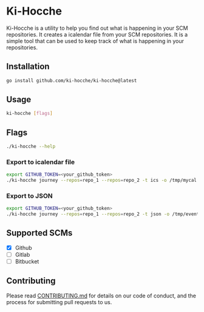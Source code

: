 # Ki-Hocche

Ki-Hocche is a utility to help you find out what is happening in your SCM repositories. It creates a icalendar file from your SCM repositories. It is a simple tool that can be used to keep track of what is happening in your repositories.

## Installation

```bash
go install github.com/ki-hocche/ki-hocche@latest
```

## Usage

```bash
ki-hocche [flags]
```

## Flags

```sh
./ki-hocche --help
```

### Export to icalendar file

```bash
export GITHUB_TOKEN=<your_github_token>
./ki-hocche journey --repos=repo_1 --repos=repo_2 -t ics -o /tmp/mycal.ics;
```

### Export to JSON

```bash
export GITHUB_TOKEN=<your_github_token>
./ki-hocche journey --repos=repo_1 --repos=repo_2 -t json -o /tmp/events.json;
```

## Supported SCMs

- [X] Github
- [ ] Gitlab
- [ ] Bitbucket

## Contributing

Please read [CONTRIBUTING.md](CONTRIBUTING.md) for details on our code of conduct, and the process for submitting pull requests to us.
